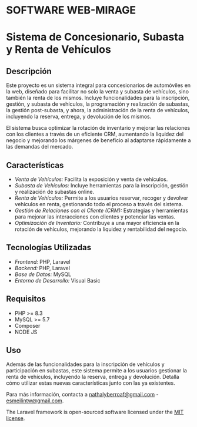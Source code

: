 # SOFTWARE WEB-MIRAGE
# Sistema de Concesionario, Subasta y Renta de Vehículos

## Descripción

Este proyecto es un sistema integral para concesionarios de automóviles en la web, diseñado para facilitar no solo la venta y subasta de vehículos, sino también la renta de los mismos. Incluye funcionalidades para la inscripción, gestión, y subasta de vehículos, la programación y realización de subastas, la gestión post-subasta, y ahora, la administración de la renta de vehículos, incluyendo la reserva, entrega, y devolución de los mismos.

El sistema busca optimizar la rotación de inventario y mejorar las relaciones con los clientes a través de un eficiente CRM, aumentando la liquidez del negocio y mejorando los márgenes de beneficio al adaptarse rápidamente a las demandas del mercado.

## Características

- *Venta de Vehículos:* Facilita la exposición y venta de vehículos.
- *Subasta de Vehículos:* Incluye herramientas para la inscripción, gestión y realización de subastas online.
- *Renta de Vehículos:* Permite a los usuarios reservar, recoger y devolver vehículos en renta, gestionando todo el proceso a través del sistema.
- *Gestión de Relaciones con el Cliente (CRM):* Estrategias y herramientas para mejorar las interacciones con clientes y potenciar las ventas.
- *Optimización de Inventario:* Contribuye a una mayor eficiencia en la rotación de vehículos, mejorando la liquidez y rentabilidad del negocio.

## Tecnologías Utilizadas

- *Frontend:* PHP, Laravel
- *Backend:* PHP, Laravel
- *Base de Datos:* MySQL
- *Entorno de Desarrollo:* Visual Basic

## Requisitos

- PHP >= 8.3
- MySQL >= 5.7
- Composer
- NODE JS

## Uso

Además de las funcionalidades para la inscripción de vehículos y participación en subastas, este sistema permite a los usuarios gestionar la renta de vehículos, incluyendo la reserva, entrega y devolución. Detalla cómo utilizar estas nuevas características junto con las ya existentes.


Para más información, contacta a nathalyberroaf@gmail.com - esmeilintw@gmail.com.

The Laravel framework is open-sourced software licensed under the [MIT license](https://opensource.org/licenses/MIT).
